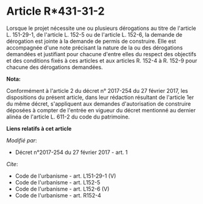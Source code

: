# Article R*431-31-2

Lorsque le projet nécessite une ou plusieurs dérogations au titre de l'article L. 151-29-1, de l'article L. 152-5 ou de
l'article L. 152-6, la demande de dérogation est jointe à la demande de permis de construire. Elle est accompagnée d'une note
précisant la nature de la ou des dérogations demandées et justifiant pour chacune d'entre elles du respect des objectifs et
des conditions fixés à ces articles et aux articles R. 152-4 à R. 152-9 pour chacune des dérogations demandées.

**Nota:**

Conformément à l'article 2 du décret n° 2017-254 du 27 février 2017, les dispositions du présent article, dans leur rédaction
résultant de l'article 1er du même décret, s'appliquent aux demandes d'autorisation de construire déposées à compter de
l'entrée en vigueur du décret mentionné au dernier alinéa de l'article L. 611-2 du code du patrimoine.

**Liens relatifs à cet article**

_Modifié par_:

  - Décret n°2017-254 du 27 février 2017 - art. 1

_Cite_:

  - Code de l'urbanisme - art. L151-29-1 (V)
  - Code de l'urbanisme - art. L152-5
  - Code de l'urbanisme - art. L152-6 (V)
  - Code de l'urbanisme - art. R152-4
